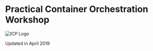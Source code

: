
# Practical Container Orchestration Workshop


![ICP Logo](images/containerservice.png)

Updated in April 2019
